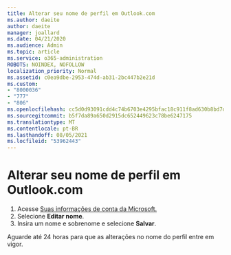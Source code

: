 ```yaml
---
title: Alterar seu nome de perfil em Outlook.com
ms.author: daeite
author: daeite
manager: joallard
ms.date: 04/21/2020
ms.audience: Admin
ms.topic: article
ms.service: o365-administration
ROBOTS: NOINDEX, NOFOLLOW
localization_priority: Normal
ms.assetid: c0ea9dbe-2953-474d-ab31-2bc447b2e21d
ms.custom:
- "8000036"
- "777"
- "806"
ms.openlocfilehash: cc5d0d93091cdd4c74b6703e4295bfac18c911f8ad630b8bd7db5a17b1ffb9d0
ms.sourcegitcommit: b5f7da89a650d2915dc652449623c78be6247175
ms.translationtype: MT
ms.contentlocale: pt-BR
ms.lasthandoff: 08/05/2021
ms.locfileid: "53962443"
---
```

# <a name="change-your-profile-name-in-outlookcom"></a>Alterar seu nome de perfil em Outlook.com

1. Acesse [Suas informações de conta da Microsoft.](https://go.microsoft.com/fwlink/p/?linkid=860841)
2. Selecione **Editar nome**.
3. Insira um nome e sobrenome e selecione **Salvar**.

Aguarde até 24 horas para que as alterações no nome do perfil entre em vigor.